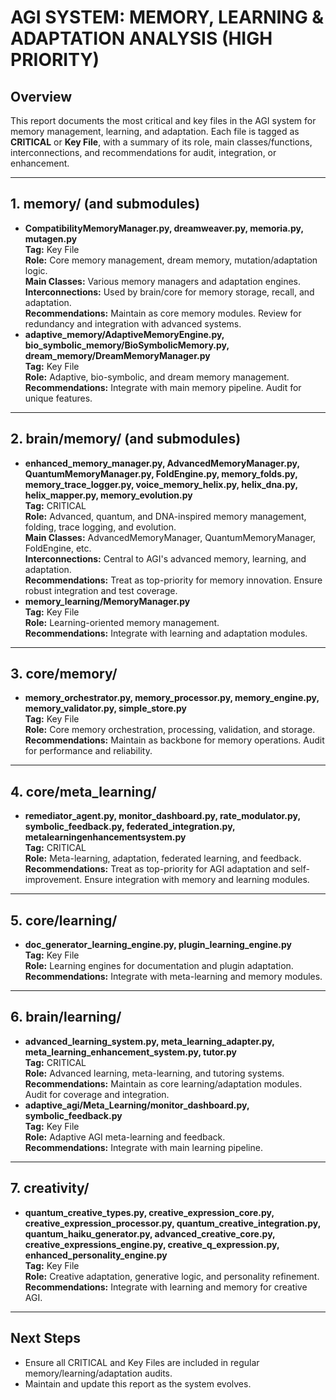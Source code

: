 # AGI SYSTEM: MEMORY, LEARNING & ADAPTATION ANALYSIS (HIGH PRIORITY)

## Overview
This report documents the most critical and key files in the AGI system for memory management, learning, and adaptation. Each file is tagged as **CRITICAL** or **Key File**, with a summary of its role, main classes/functions, interconnections, and recommendations for audit, integration, or enhancement.

---

## 1. memory/ (and submodules)
- **CompatibilityMemoryManager.py, dreamweaver.py, memoria.py, mutagen.py**  
  **Tag:** Key File  
  **Role:** Core memory management, dream memory, mutation/adaptation logic.  
  **Main Classes:** Various memory managers and adaptation engines.  
  **Interconnections:** Used by brain/core for memory storage, recall, and adaptation.  
  **Recommendations:** Maintain as core memory modules. Review for redundancy and integration with advanced systems.
- **adaptive_memory/AdaptiveMemoryEngine.py, bio_symbolic_memory/BioSymbolicMemory.py, dream_memory/DreamMemoryManager.py**  
  **Tag:** Key File  
  **Role:** Adaptive, bio-symbolic, and dream memory management.  
  **Recommendations:** Integrate with main memory pipeline. Audit for unique features.

---

## 2. brain/memory/ (and submodules)
- **enhanced_memory_manager.py, AdvancedMemoryManager.py, QuantumMemoryManager.py, FoldEngine.py, memory_folds.py, memory_trace_logger.py, voice_memory_helix.py, helix_dna.py, helix_mapper.py, memory_evolution.py**  
  **Tag:** CRITICAL  
  **Role:** Advanced, quantum, and DNA-inspired memory management, folding, trace logging, and evolution.  
  **Main Classes:** AdvancedMemoryManager, QuantumMemoryManager, FoldEngine, etc.  
  **Interconnections:** Central to AGI's advanced memory, learning, and adaptation.  
  **Recommendations:** Treat as top-priority for memory innovation. Ensure robust integration and test coverage.
- **memory_learning/MemoryManager.py**  
  **Tag:** Key File  
  **Role:** Learning-oriented memory management.  
  **Recommendations:** Integrate with learning and adaptation modules.

---

## 3. core/memory/
- **memory_orchestrator.py, memory_processor.py, memory_engine.py, memory_validator.py, simple_store.py**  
  **Tag:** Key File  
  **Role:** Core memory orchestration, processing, validation, and storage.  
  **Recommendations:** Maintain as backbone for memory operations. Audit for performance and reliability.

---

## 4. core/meta_learning/
- **remediator_agent.py, monitor_dashboard.py, rate_modulator.py, symbolic_feedback.py, federated_integration.py, metalearningenhancementsystem.py**  
  **Tag:** CRITICAL  
  **Role:** Meta-learning, adaptation, federated learning, and feedback.  
  **Recommendations:** Treat as top-priority for AGI adaptation and self-improvement. Ensure integration with memory and learning modules.

---

## 5. core/learning/
- **doc_generator_learning_engine.py, plugin_learning_engine.py**  
  **Tag:** Key File  
  **Role:** Learning engines for documentation and plugin adaptation.  
  **Recommendations:** Integrate with meta-learning and memory modules.

---

## 6. brain/learning/
- **advanced_learning_system.py, meta_learning_adapter.py, meta_learning_enhancement_system.py, tutor.py**  
  **Tag:** CRITICAL  
  **Role:** Advanced learning, meta-learning, and tutoring systems.  
  **Recommendations:** Maintain as core learning/adaptation modules. Audit for coverage and integration.
- **adaptive_agi/Meta_Learning/monitor_dashboard.py, symbolic_feedback.py**  
  **Tag:** Key File  
  **Role:** Adaptive AGI meta-learning and feedback.  
  **Recommendations:** Integrate with main learning pipeline.

---

## 7. creativity/
- **quantum_creative_types.py, creative_expression_core.py, creative_expression_processor.py, quantum_creative_integration.py, quantum_haiku_generator.py, advanced_creative_core.py, creative_expressions_engine.py, creative_q_expression.py, enhanced_personality_engine.py**  
  **Tag:** Key File  
  **Role:** Creative adaptation, generative logic, and personality refinement.  
  **Recommendations:** Integrate with learning and memory for creative AGI.

---

## Next Steps
- Ensure all CRITICAL and Key Files are included in regular memory/learning/adaptation audits.
- Maintain and update this report as the system evolves. 